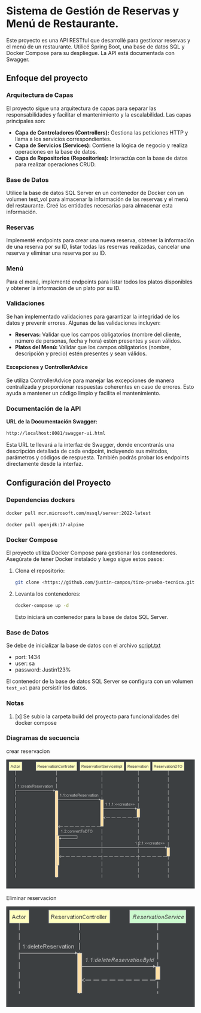 # Sistema de Gestión de Reservas y Menú de Restaurante.

Este proyecto es una API RESTful que desarrollé para gestionar reservas y el menú de un restaurante. Utilicé Spring Boot, una base de datos SQL y Docker Compose para su despliegue. La API está documentada con Swagger.
## Enfoque del proyecto

### Arquitectura de Capas

El proyecto sigue una arquitectura de capas para separar las responsabilidades y facilitar el mantenimiento y la escalabilidad. Las capas principales son:

- **Capa de Controladores (Controllers):** Gestiona las peticiones HTTP y llama a los servicios correspondientes.
- **Capa de Servicios (Services):** Contiene la lógica de negocio y realiza operaciones en la base de datos.
- **Capa de Repositorios (Repositories):** Interactúa con la base de datos para realizar operaciones CRUD.


### Base de Datos

Utilice la base de datos SQL Server en un contenedor de Docker con un volumen test_vol para almacenar la información de las reservas y el menú del restaurante. Creé las entidades necesarias para almacenar esta información.

### Reservas

Implementé endpoints para crear una nueva reserva, obtener la información de una reserva por su ID, listar todas las reservas realizadas, cancelar una reserva y eliminar una reserva por su ID.

### Menú

Para el menú, implementé endpoints para listar todos los platos disponibles y obtener la información de un plato por su ID.

### Validaciones

Se han implementado validaciones para garantizar la integridad de los datos y prevenir errores. Algunas de las validaciones incluyen:

- **Reservas:** Validar que los campos obligatorios (nombre del cliente, número de personas, fecha y hora) estén presentes y sean válidos.
- **Platos del Menú:** Validar que los campos obligatorios (nombre, descripción y precio) estén presentes y sean válidos.

#### Excepciones y ControllerAdvice

Se utiliza ControllerAdvice para manejar las excepciones de manera centralizada y proporcionar respuestas coherentes en caso de errores. Esto ayuda a mantener un código limpio y facilita el mantenimiento.



### Documentación de la API


**URL de la Documentación Swagger:**

```bash
http://localhost:8081/swagger-ui.html
```

Esta URL te llevará a la interfaz de Swagger, donde encontrarás una descripción detallada de cada endpoint, incluyendo sus métodos, parámetros y códigos de respuesta. También podrás probar los endpoints directamente desde la interfaz.


## Configuración del Proyecto

### Dependencias dockers
`docker pull mcr.microsoft.com/mssql/server:2022-latest`

`docker pull openjdk:17-alpine`

### Docker Compose

El proyecto utiliza Docker Compose para gestionar los contenedores. Asegúrate de tener Docker instalado y luego sigue estos pasos:

1. Clona el repositorio:

    ```bash
    git clone <https://github.com/justin-campos/tizo-prueba-tecnica.git>
    ```

2. Levanta los contenedores:

    ```bash
    docker-compose up -d
    ```

   Esto iniciará un contenedor para la base de datos SQL Server.

### Base de Datos

Se debe de inicializar la base de datos con el archivo [script.txt](script.txt)

* port: 1434
* user: sa
* password: Justin123%

El contenedor de la base de datos SQL Server se configura con un volumen `test_vol` para persistir los datos.


### Notas

1. [x] Se subio la carpeta build del proyecto para funcionalidades del docker compose

### Diagramas de secuencia

crear reservacion

![img.png](documentation/Diagram/img.png)

Eliminar reservacion

![img.png](documentation/Diagram/diagramdeletereservation.png)




